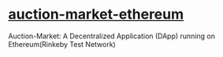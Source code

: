#   [auction-market-ethereum](https://auction-market-ethereum.herokuapp.com/#)
Auction-Market: A Decentralized Application (DApp) running on Ethereum(Rinkeby Test Network)


